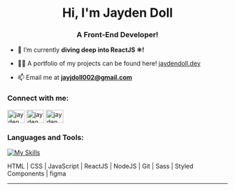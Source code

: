 <h1 align="center">Hi, I'm Jayden Doll</h1>
<h3 align="center">A Front-End Developer!</h3>

- 🌱 I’m currently **diving deep into ReactJS ⚛️!**

- 👨‍💻 A portfolio of my projects can be found here! [jaydendoll.dev](https://jaydendoll.dev/)

- 📫 Email me at **jayjdoll002@gmail.com**

<h3 align="left">Connect with me:</h3>
<p align="left">
<a href="https://linkedin.com/in/jayden-doll" target="blank"><img align="center" src="https://raw.githubusercontent.com/rahuldkjain/github-profile-readme-generator/master/src/images/icons/Social/linked-in-alt.svg" alt="jayden doll" height="30" width="40" /></a>
<a href="https://twitter.com/jayden_doll" target="blank"><img align="center" src="https://raw.githubusercontent.com/rahuldkjain/github-profile-readme-generator/master/src/images/icons/Social/twitter.svg" alt="jayden doll" height="30" width="40" /></a>
<a href="https://instagram.com/jaydoll_codes" target="blank"><img align="center" src="https://raw.githubusercontent.com/rahuldkjain/github-profile-readme-generator/master/src/images/icons/Social/instagram.svg" alt="jayden_doll_" height="30" width="40" /></a>
</p>

<h3 align="left">Languages and Tools:</h3>

[![My Skills](https://skillicons.dev/icons?i=html,css,javascript,react,nodejs,git,sass,styledcomponents,figma&theme=dark)](https://skillicons.dev)

HTML | CSS | JavaScript | ReactJS | NodeJS | Git | Sass | Styled Components | figma

---

